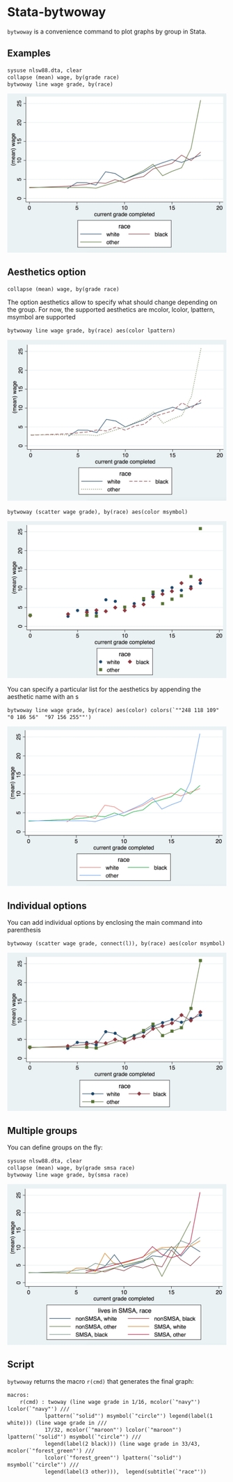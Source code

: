 # Stata-bytwoway

`bytwoway` is a convenience command to plot graphs by group in Stata.

## Examples

```
sysuse nlsw88.dta, clear
collapse (mean) wage, by(grade race)
bytwoway line wage grade, by(race)
```
![](img/simple.jpg)





## Aesthetics option

```
collapse (mean) wage, by(grade race)
```

The option aesthetics allow to specify what should change depending on the group. For now, the supported aesthetics are mcolor, lcolor, lpattern, msymbol are supported

```
bytwoway line wage grade, by(race) aes(color lpattern)
```
![](img/aeslpattern.jpg)


```
bytwoway (scatter wage grade), by(race) aes(color msymbol)
```
![](img/aesmsymbol.jpg)


You can specify a particular list for the aesthetics by appending the aesthetic name with an s 
```
bytwoway line wage grade, by(race) aes(color) colors(`""248 118 109" "0 186 56"  "97 156 255""')
```
![](img/aescolors.jpg)


## Individual options

You can add individual options by enclosing the main command into parenthesis 

```
bytwoway (scatter wage grade, connect(l)), by(race) aes(color msymbol)
```

![](img/within.jpg)


## Multiple groups

You can define groups on the fly:

```
sysuse nlsw88.dta, clear
collapse (mean) wage, by(grade smsa race)
bytwoway line wage grade, by(smsa race)
```
![](img/groups.jpg)


## Script

`bytwoway` returns the macro `r(cmd)` that generates the final graph:

```
macros:
   	r(cmd) : twoway (line wage grade in 1/16, mcolor(`"navy"') lcolor(`"navy"') ///
			lpattern(`"solid"') msymbol(`"circle"') legend(label(1 white))) (line wage grade in ///
			17/32, mcolor(`"maroon"') lcolor(`"maroon"') lpattern(`"solid"') msymbol(`"circle"') /// 
			legend(label(2 black))) (line wage grade in 33/43, mcolor(`"forest_green"') ///
			lcolor(`"forest_green"') lpattern(`"solid"') msymbol(`"circle"') ///
			legend(label(3 other))),  legend(subtitle(`"race"'))  
```